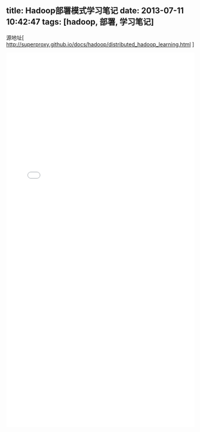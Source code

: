 title: Hadoop部署模式学习笔记
date: 2013-07-11 10:42:47
tags: [hadoop, 部署, 学习笔记]
---
源地址[ http://superproxy.github.io/docs/hadoop/distributed_hadoop_learning.html ]
<!--more-->
<iframe src="/docs/hadoop/distributed_hadoop_learning.html" frameBorder="0" width="100%" scrolling="yes" height="1000px"></iframe>
